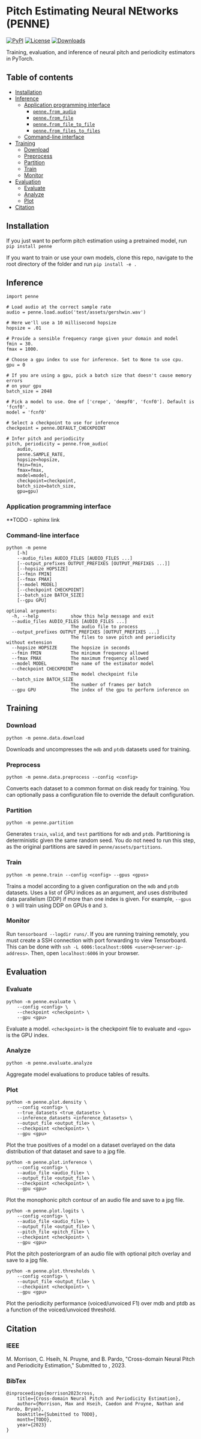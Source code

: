 # Pitch Estimating Neural NEtworks (PENNE)
[![PyPI](https://img.shields.io/pypi/v/penne.svg)](https://pypi.python.org/pypi/penne)
[![License](https://img.shields.io/badge/License-MIT-blue.svg)](https://opensource.org/licenses/MIT)
[![Downloads](https://pepy.tech/badge/penne)](https://pepy.tech/project/penne)

Training, evaluation, and inference of neural pitch and periodicity estimators in PyTorch.


## Table of contents

- [Installation](#installation)
- [Inference](#inference)
    * [Application programming interface](#application-programming-interface)
        * [`penne.from_audio`](#pennefrom_audio)
        * [`penne.from_file`](#pennefrom_file)
        * [`penne.from_file_to_file`](#pennefrom_file_to_file)
        * [`penne.from_files_to_files`](#pennefrom_files_to_files)
    * [Command-line interface](#command-line-interface)
- [Training](#training)
    * [Download](#download)
    * [Preprocess](#preprocess)
    * [Partition](#partition)
    * [Train](#train)
    * [Monitor](#monitor)
- [Evaluation](#reproducing-results)
    * [Evaluate](#evaluate)
    * [Analyze](#analyze)
    * [Plot](#plot)
- [Citation](#citation)


## Installation

If you just want to perform pitch estimation using a pretrained model, run
`pip install penne`

If you want to train or use your own models, clone this repo, navigate to the
root directory of the folder and run `pip install -e .`


## Inference

```
import penne

# Load audio at the correct sample rate
audio = penne.load.audio('test/assets/gershwin.wav')

# Here we'll use a 10 millisecond hopsize
hopsize = .01

# Provide a sensible frequency range given your domain and model
fmin = 30.
fmax = 1000.

# Choose a gpu index to use for inference. Set to None to use cpu.
gpu = 0

# If you are using a gpu, pick a batch size that doesn't cause memory errors
# on your gpu
batch_size = 2048

# Pick a model to use. One of ['crepe', 'deepf0', 'fcnf0']. Default is 'fcnf0'.
model = 'fcnf0'

# Select a checkpoint to use for inference
checkpoint = penne.DEFAULT_CHECKPOINT

# Infer pitch and periodicity
pitch, periodicity = penne.from_audio(
    audio,
    penne.SAMPLE_RATE,
    hopsize=hopsize,
    fmin=fmin,
    fmax=fmax,
    model=model,
    checkpoint=checkpoint,
    batch_size=batch_size,
    gpu=gpu)
```


### Application programming interface

**TODO - sphinx link


### Command-line interface

```
python -m penne
    [-h]
    --audio_files AUDIO_FILES [AUDIO_FILES ...]
    [--output_prefixes OUTPUT_PREFIXES [OUTPUT_PREFIXES ...]]
    [--hopsize HOPSIZE]
    [--fmin FMIN]
    [--fmax FMAX]
    [--model MODEL]
    [--checkpoint CHECKPOINT]
    [--batch_size BATCH_SIZE]
    [--gpu GPU]

optional arguments:
  -h, --help            show this help message and exit
  --audio_files AUDIO_FILES [AUDIO_FILES ...]
                        The audio file to process
  --output_prefixes OUTPUT_PREFIXES [OUTPUT_PREFIXES ...]
                        The files to save pitch and periodicity without extension
  --hopsize HOPSIZE     The hopsize in seconds
  --fmin FMIN           The minimum frequency allowed
  --fmax FMAX           The maximum frequency allowed
  --model MODEL         The name of the estimator model
  --checkpoint CHECKPOINT
                        The model checkpoint file
  --batch_size BATCH_SIZE
                        The number of frames per batch
  --gpu GPU             The index of the gpu to perform inference on
```


## Training

### Download

`python -m penne.data.download`

Downloads and uncompresses the `mdb` and `ptdb` datasets used for training.


### Preprocess

`python -m penne.data.preprocess --config <config>`

Converts each dataset to a common format on disk ready for training. You
can optionally pass a configuration file to override the default configuration.


### Partition

`python -m penne.partition`

Generates `train`, `valid`, and `test` partitions for `mdb` and `ptdb`.
Partitioning is deterministic given the same random seed. You do not need to
run this step, as the original partitions are saved in
`penne/assets/partitions`.


### Train

`python -m penne.train --config <config> --gpus <gpus>`

Trains a model according to a given configuration on the `mdb` and `ptdb`
datasets. Uses a list of GPU indices as an argument, and uses distributed
data parallelism (DDP) if more than one index is given. For example,
`--gpus 0 3` will train using DDP on GPUs `0` and `3`.


### Monitor

Run `tensorboard --logdir runs/`. If you are running training remotely, you
must create a SSH connection with port forwarding to view Tensorboard.
This can be done with `ssh -L 6006:localhost:6006 <user>@<server-ip-address>`.
Then, open `localhost:6006` in your browser.


## Evaluation

### Evaluate


```
python -m penne.evaluate \
    --config <config> \
    --checkpoint <checkpoint> \
    --gpu <gpu>
```

Evaluate a model. `<checkpoint>` is the checkpoint file to evaluate and `<gpu>`
is the GPU index.


### Analyze

`python -m penne.evaluate.analyze`

Aggregate model evaluations to produce tables of results.


### Plot

```
python -m penne.plot.density \
    --config <config> \
    --true_datasets <true_datasets> \
    --inference_datasets <inference_datasets> \
    --output_file <output_file> \
    --checkpoint <checkpoint> \
    --gpu <gpu>
```

Plot the true positives of a model on a dataset overlayed on the data
distribution of that dataset and save to a jpg file.

```
python -m penne.plot.inference \
    --config <config> \
    --audio_file <audio_file> \
    --output_file <output_file> \
    --checkpoint <checkpoint> \
    --gpu <gpu>
```

Plot the monophonic pitch contour of an audio file and save to a jpg file.

```
python -m penne.plot.logits \
    --config <config> \
    --audio_file <audio_file> \
    --output_file <output_file> \
    --pitch_file <pitch_file> \
    --checkpoint <checkpoint> \
    --gpu <gpu>
```

Plot the pitch posteriorgram of an audio file with optional pitch overlay and
save to a jpg file.

```
python -m penne.plot.thresholds \
    --config <config> \
    --output_file <output_file> \
    --checkpoint <checkpoint> \
    --gpu <gpu>
```

Plot the periodicity performance (voiced/unvoiced F1) over mdb and ptdb as a
function of the voiced/unvoiced threshold.


## Citation

### IEEE
M. Morrison, C. Hseih, N. Pruyne, and B. Pardo, "Cross-domain Neural Pitch and Periodicity Estimation," Submitted to <conference>, <month> 2023.


### BibTex

```
@inproceedings{morrison2023cross,
    title={Cross-domain Neural Pitch and Periodicity Estimation},
    author={Morrison, Max and Hseih, Caedon and Pruyne, Nathan and Pardo, Bryan},
    booktitle={Submitted to TODO},
    month={TODO},
    year={2023}
}
